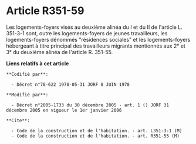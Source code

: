 # Article R351-59

Les logements-foyers visés au deuxième alinéa du I et du II de l'article L. 351-3-1 sont, outre les logements-foyers de
jeunes travailleurs, les logements-foyers dénommés "résidences sociales" et les logements-foyers hébergeant à titre principal
des travailleurs migrants mentionnés aux 2° et 3° du deuxième alinéa de l'article R. 351-55.

**Liens relatifs à cet article**

	**Codifié par**:

	  - Décret n°78-622 1978-05-31 JORF 8 JUIN 1978

	**Modifié par**:

	  - Décret n°2005-1733 du 30 décembre 2005 - art. 1 () JORF 31 décembre 2005 en vigueur le 1er janvier 2006

	**Cite**:

	  - Code de la construction et de l'habitation. - art. L351-3-1 (M)
	  - Code de la construction et de l'habitation. - art. R351-55 (M)
